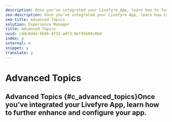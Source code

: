 ```yaml
---
description: Once you’ve integrated your Livefyre App, learn how to further enhance and configure your app.
seo-description: Once you’ve integrated your Livefyre App, learn how to further enhance and configure your app.
seo-title: Advanced Topics
solution: Experience Manager
title: Advanced Topics
uuid: cddc8d4e-6b9b-4f32-a0f3-8ef45b60c0b8
index: y
internal: n
snippet: y
translate: y
---
```


# Advanced Topics

## Advanced Topics {#c_advanced_topics}Once you’ve integrated your Livefyre App, learn how to further enhance and configure your app.